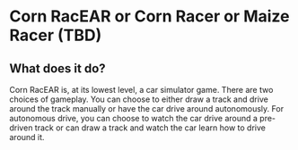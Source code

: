# Corn RacEAR or Corn Racer or Maize Racer (TBD)
## What does it do?
Corn RacEAR is, at its lowest level, a car simulator game. There are two choices of gameplay. You can choose to either draw a track and drive around the track manually or have the car drive around autonomously. For autonomous drive, you can choose to watch the car drive around a pre-driven track or can draw a track and watch the car learn how to drive around it.
